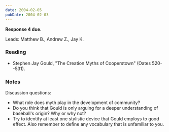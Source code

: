 ```yaml
---
date: 2004-02-05
pubDate: 2004-02-03
---
```


**Response 4 due.**

Leads: Matthew B., Andrew Z., Jay K.

### Reading

* Stephen Jay Gould, "The Creation Myths of Cooperstown" (Oates 520--531).

### Notes

Discussion questions:

* What role does myth play in the development of community?
* Do you think that Gould is only arguing for a deeper understanding of baseball's origin? Why or why not?
* Try to identify at least one stylistic device that Gould employs to good effect. Also remember to define any vocabulary that is unfamiliar to you.
